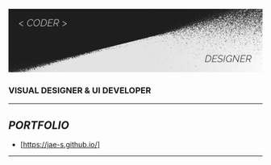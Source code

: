 ![Portfolio](images/portfolio_cover.png)

### VISUAL DESIGNER & UI DEVELOPER
---

*PORTFOLIO*
---
- [https://jae-s.github.io/]
---
